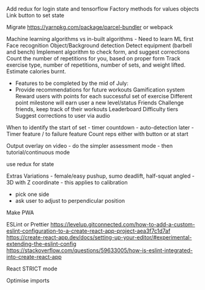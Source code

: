Add redux for login state and tensorflow
Factory methods for values objects
Link button to set state

Migrate https://yarnpkg.com/package/parcel-bundler or webpack   

Machine learning algorithms vs in-built algorithms  - Need to learn ML first
Face recognition
Object/Background detection
Detect equipment (barbell and bench)
Implement algorithm to check form, and suggest corrections
Count the number of repetitions for you, based on proper form
Track exercise type, number of repetitions, number of sets, and weight lifted. Estimate calories burnt.

- Features to be completed by the mid of July:
- Provide recommendations for future workouts
Gamification system
Reward users with points for each successful set of exercise
Different point milestone will earn user a new level/status
Friends
Challenge friends, keep track of their workouts
Leaderboard
Difficulty tiers
Suggest corrections to user via audio

When to identify the start of set - timer countdown - auto-detection later - Timer feature / to failure feature
Count reps either with button or at start

Output overlay on video - do the simpler assessment mode - then tutorial/continuous mode

use redux for state

Extras
Variations - female/easy pushup, sumo deadlift, half-squat
angled - 3D with Z coordinate - this applies to calibration
- pick one side
- ask user to adjust to perpendicular position

Make PWA

ESLint or Prettier
https://levelup.gitconnected.com/how-to-add-a-custom-eslint-configuration-to-a-create-react-app-project-aea3f7c1d7af
https://create-react-app.dev/docs/setting-up-your-editor/#experimental-extending-the-eslint-config
https://stackoverflow.com/questions/59633005/how-is-eslint-integrated-into-create-react-app

React STRICT mode

Optimise imports